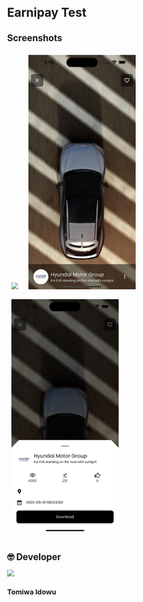 # Earnipay Test

## Screenshots

<img src="images/img1.png" width="50%" vspace="10" hspace="10"/>
<img src="images/img2.png" width="50%" vspace="10" hspace="10"/>
<img src="images/img3.png" width="50%" vspace="10" hspace="10"/>

## 🤓 Developer

[<img src="https://avatars.githubusercontent.com/u/51103897?s=400&u=7284a9cfd601ac29d100fb8c88215ca454eb334c&v=4" width="150" />](https://cscoder.tech)

### Tomiwa Idowu
